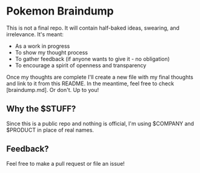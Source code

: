 # Pokemon Braindump

This is not a final repo. It will contain half-baked ideas, swearing, and irrelevance. It's meant:

* As a work in progress
* To show my thought process
* To gather feedback (if anyone wants to give it - no obligation)
* To encourage a spirit of openness and transparency

Once my thoughts are complete I'll create a new file with my final thoughts and link to it from this README. In the meantime, feel free to check [braindump.md]. Or don't. Up to you!

## Why the $STUFF?

Since this is a public repo and nothing is official, I'm using $COMPANY and $PRODUCT in place of real names.

## Feedback?

Feel free to make a pull request or file an issue!
